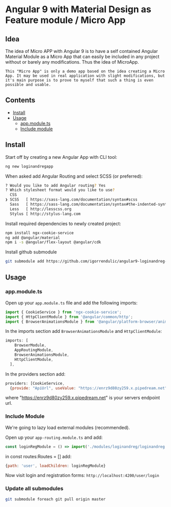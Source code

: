 # Angular 9 with Material Design as Feature module / Micro App

## Idea

The idea of Micro APP with Angular 9 is to have a self contained Angular Material Module as a Micro App that can easily be included in any project without or barely any modifications. Thus the idea of MicroApp. 

`This "Micro App" is only a demo app based on the idea creating a Micro App. It may be used in real application with slight modifications, but it's main purpose is to prove to myself that such a thing is even possible and usable.`

## Contents

- [Install](#install)
- [Usage](#usage)
    - [app.module.ts](#app.module.ts)
    - [Include module](#include-module)

## Install

Start off by creating a new Angular App with CLI tool:
```bash
ng new loginandregapp
```

When asked add Angular Routing and select SCSS (or preferred):
```bash
? Would you like to add Angular routing? Yes
? Which stylesheet format would you like to use? 
  CSS 
❯ SCSS   [ https://sass-lang.com/documentation/syntax#scss                ] 
  Sass   [ https://sass-lang.com/documentation/syntax#the-indented-syntax ] 
  Less   [ http://lesscss.org                                             ] 
  Stylus [ http://stylus-lang.com                                         ] 
```

Install required dependencies to newly created project:
```bash
npm install ngx-cookie-service
ng add @angular/material
npm i -s @angular/flex-layout @angular/cdk
```

Install github submodule
```bash
git submodule add https://github.com/igorrendulic/angular9-loginandreg-module.git src/app/modules/loginandreg
```

## Usage


### app.module.ts

Open up your `app.module.ts` file and add the following imports:
```javascript
import { CookieService } from 'ngx-cookie-service';
import { HttpClientModule } from '@angular/common/http';
import { BrowserAnimationsModule } from '@angular/platform-browser/animations';
```

In the imports section add `BrowserAnimationsModule` and `HttpClientModule`:
```javascript
imports: [
    BrowserModule,
    AppRoutingModule,
    BrowserAnimationsModule,
    HttpClientModule,
  ],
```

In the providers section add:
```javascript
providers: [CookieService, 
  {provide: "ApiUrl", useValue: "https://enrz9d80zy259.x.pipedream.net"}],
```
where "https://enrz9d80zy259.x.pipedream.net" is your servers endpoint url.

### Include Module

We're going to lazy load external modules (recommended).

Open up your `app-routing.module.ts` and add:
```javascript
const loginRegModule = () => import('./modules/loginandreg/loginandreg.module').then(x => x.LoginandregModule)
```

in const routes:Routes = [] add:
```javascript
{path: 'user', loadChildren: loginRegModule}
```

Now visit login and registration forms: `http://localhost:4200/user/login`

### Update all submodules

```bash
git submodule foreach git pull origin master
```

